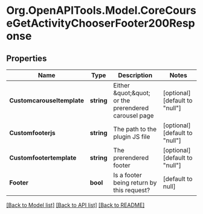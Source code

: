 # Org.OpenAPITools.Model.CoreCourseGetActivityChooserFooter200Response

## Properties

Name | Type | Description | Notes
------------ | ------------- | ------------- | -------------
**Customcarouseltemplate** | **string** | Either \&quot;\&quot; or the prerendered carousel page | [optional] [default to "null"]
**Customfooterjs** | **string** | The path to the plugin JS file | [optional] [default to "null"]
**Customfootertemplate** | **string** | The prerendered footer | [optional] [default to "null"]
**Footer** | **bool** | Is a footer being return by this request? | [default to null]

[[Back to Model list]](../README.md#documentation-for-models) [[Back to API list]](../README.md#documentation-for-api-endpoints) [[Back to README]](../README.md)

